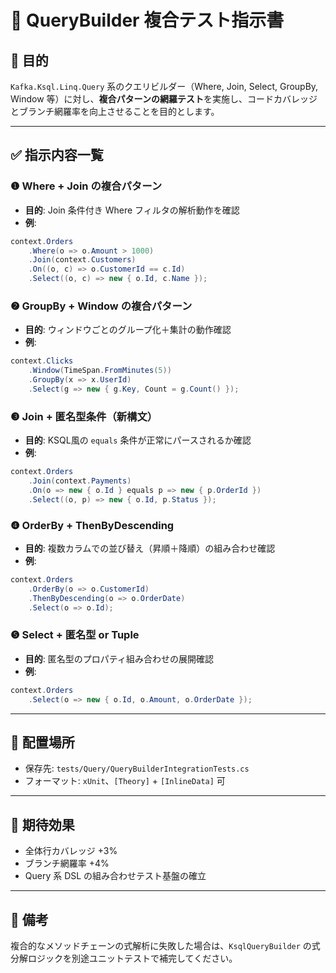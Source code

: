 # 🧪 QueryBuilder 複合テスト指示書

## 📌 目的

`Kafka.Ksql.Linq.Query` 系のクエリビルダー（Where, Join, Select, GroupBy, Window 等）に対し、**複合パターンの網羅テスト**を実施し、コードカバレッジとブランチ網羅率を向上させることを目的とします。

---

## ✅ 指示内容一覧

### ❶ Where + Join の複合パターン

- **目的**: Join 条件付き Where フィルタの解析動作を確認
- **例**:

```csharp
context.Orders
    .Where(o => o.Amount > 1000)
    .Join(context.Customers)
    .On((o, c) => o.CustomerId == c.Id)
    .Select((o, c) => new { o.Id, c.Name });
```

### ❷ GroupBy + Window の複合パターン

- **目的**: ウィンドウごとのグループ化＋集計の動作確認
- **例**:

```csharp
context.Clicks
    .Window(TimeSpan.FromMinutes(5))
    .GroupBy(x => x.UserId)
    .Select(g => new { g.Key, Count = g.Count() });
```

### ❸ Join + 匿名型条件（新構文）

- **目的**: KSQL風の `equals` 条件が正常にパースされるか確認
- **例**:

```csharp
context.Orders
    .Join(context.Payments)
    .On(o => new { o.Id } equals p => new { p.OrderId })
    .Select((o, p) => new { o.Id, p.Status });
```

### ❹ OrderBy + ThenByDescending

- **目的**: 複数カラムでの並び替え（昇順＋降順）の組み合わせ確認
- **例**:

```csharp
context.Orders
    .OrderBy(o => o.CustomerId)
    .ThenByDescending(o => o.OrderDate)
    .Select(o => o.Id);
```

### ❺ Select + 匿名型 or Tuple

- **目的**: 匿名型のプロパティ組み合わせの展開確認
- **例**:

```csharp
context.Orders
    .Select(o => new { o.Id, o.Amount, o.OrderDate });
```

---

## 📂 配置場所

- 保存先: `tests/Query/QueryBuilderIntegrationTests.cs`
- フォーマット: `xUnit`、`[Theory]` + `[InlineData]` 可

---

## 🎯 期待効果

- 全体行カバレッジ +3%
- ブランチ網羅率 +4%
- Query 系 DSL の組み合わせテスト基盤の確立

---

## 🧠 備考

複合的なメソッドチェーンの式解析に失敗した場合は、`KsqlQueryBuilder` の式分解ロジックを別途ユニットテストで補完してください。
